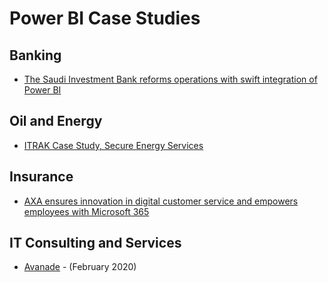 # Power BI Case Studies

## Banking
* [The Saudi Investment Bank reforms operations with swift integration of Power BI](https://customers.microsoft.com/en-us/story/780556-the-saudi-investment-bank-banking-powerbi-saudi-arabia?_lrsc=a35917a3-7c46-4622-9ad8-49b466c2cef6)


## Oil and Energy
* [ITRAK Case Study, Secure Energy Services](https://media.featuredcustomers.com/CustomerCaseStudy.document/microsoft-power-bi_secure-energy-services_None.pdf)

## Insurance
* [AXA ensures innovation in digital customer service and empowers employees with Microsoft 365](https://customers.microsoft.com/en-us/story/765562-axa-insurance-m365-casestudy)

## IT Consulting and Services
* [Avanade](https://customers.microsoft.com/en-us/story/788776-avanade-partner-professional-services-power-bi) - (February 2020)
